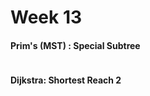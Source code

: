 # Week 13

#### Prim's (MST) : Special Subtree
```java

```

#### Dijkstra: Shortest Reach 2
```java

```